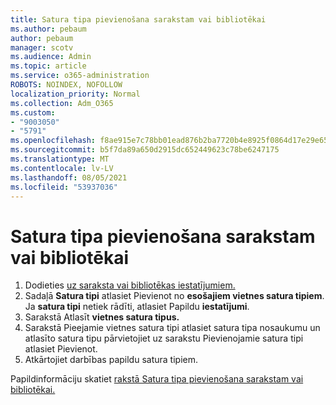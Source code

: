 ```yaml
---
title: Satura tipa pievienošana sarakstam vai bibliotēkai
ms.author: pebaum
author: pebaum
manager: scotv
ms.audience: Admin
ms.topic: article
ms.service: o365-administration
ROBOTS: NOINDEX, NOFOLLOW
localization_priority: Normal
ms.collection: Adm_O365
ms.custom:
- "9003050"
- "5791"
ms.openlocfilehash: f8ae915e7c78bb01ead876b2ba7720b4e8925f0864d17e29e65a3f664a79dda1
ms.sourcegitcommit: b5f7da89a650d2915dc652449623c78be6247175
ms.translationtype: MT
ms.contentlocale: lv-LV
ms.lasthandoff: 08/05/2021
ms.locfileid: "53937036"
---
```

# <a name="add-a-content-type-to-a-list-or-library"></a>Satura tipa pievienošana sarakstam vai bibliotēkai

1. Dodieties [uz saraksta vai bibliotēkas iestatījumiem.](https://support.microsoft.com/en-us/office/edit-list-settings-in-sharepoint-online-4d35793b-246e-42a3-990c-563a83795b7f)
2. Sadaļā  **Satura tipi** atlasiet Pievienot no  **esošajiem vietnes satura tipiem**. Ja  **satura tipi**  netiek rādīti, atlasiet Papildu  **iestatījumi**.
3. Sarakstā Atlasīt **vietnes satura tipus.**
4. Sarakstā Pieejamie vietnes satura tipi atlasiet satura tipa nosaukumu un atlasīto satura tipu pārvietojiet uz sarakstu Pievienojamie satura tipi atlasiet Pievienot.
5. Atkārtojiet darbības papildu satura tipiem.

Papildinformāciju skatiet [rakstā Satura tipa pievienošana sarakstam vai bibliotēkai.](https://support.microsoft.com/en-us/office/add-a-content-type-to-a-list-or-library-917366ae-f7a2-47ad-87a5-9689a1884e60)